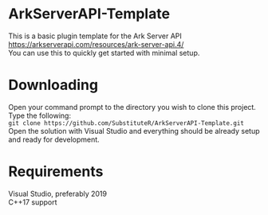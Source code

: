 # ArkServerAPI-Template
This is a basic plugin template for the Ark Server API  
https://arkserverapi.com/resources/ark-server-api.4/  
You can use this to quickly get started with minimal setup.

# Downloading
Open your command prompt to the directory you wish to clone this project.  
Type the following:  
`git clone https://github.com/SubstituteR/ArkServerAPI-Template.git`  
Open the solution with Visual Studio and everything should be already setup and ready for development.

# Requirements
Visual Studio, preferably 2019  
C++17 support
